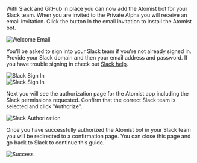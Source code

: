 With Slack and GitHub in place you can now add the Atomist bot for your Slack team. When you are invited to the Private Alpha you will receive an email invitation. Click the button in the email invitation to install the Atomist bot.

<div class="ss-container">
  <img src="../images/alpha-welcome-email.png" alt="Welcome Email" class="ss-medium">
</div>

You'll be asked to sign into your Slack team if you're not already signed in. Provide your Slack domain and then your email address and password. If you have trouble signing in check out [Slack help](https://get.slack.help/hc/en-us/articles/212681477-Sign-in-to-Slack).

<div class="ss-container">
  <img src="../images/slack-sign-in.png" alt="Slack Sign In" class="ss-small">
</div>

<div class="ss-container">
  <img src="../images/slack-sign-in2.png" alt="Slack Sign In" class="ss-small">
</div>

Next you will see the authorization page for the Atomist app including the Slack permissions requested. Confirm that the correct Slack team is selected and click "Authorize".

<div class="ss-container">
  <img src="../images/slack-auth.png" alt="Slack Authorization" class="ss-small">
</div>

Once you have successfully authorized the Atomist bot in your Slack team you will be redirected to a confirmation page. You can close this page and go back to Slack to continue this guide.

<div class="ss-container">
  <img src="../images/bot-success.png" alt="Success" class="ss-small">
</div>

